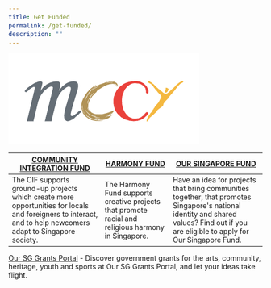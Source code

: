 ```yaml
---
title: Get Funded
permalink: /get-funded/
description: ""
---
```

![](/images/Logos/mccy_logo.png)

| [COMMUNITY INTEGRATION FUND](https://oursggrants.gov.sg/grants/cifprojectgrant/instruction) | [HARMONY FUND](https://oursggrants.gov.sg/grants/hfprojectgrant/instruction)| [OUR SINGAPORE FUND](https://oursggrants.gov.sg/grants/osfprojectgrant/instruction)|
| -------- | -------- | -------- |
| The CIF supports ground-up projects which create more opportunities for locals and foreigners to interact, and to help newcomers adapt to Singapore society. | The Harmony Fund supports creative projects that promote racial and religious harmony in Singapore. | Have an idea for projects that bring communities together, that promotes Singapore's national identity and shared values? Find out if you are eligible to apply for Our Singapore Fund.|


[Our SG Grants Portal](https://oursggrants.gov.sg/) - Discover government grants for the arts, community, heritage, youth and sports at Our SG Grants Portal, and let your ideas take flight.